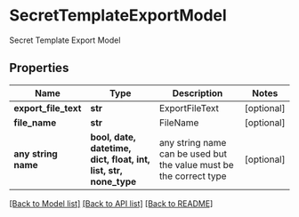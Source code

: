 # SecretTemplateExportModel

Secret Template Export Model

## Properties
Name | Type | Description | Notes
------------ | ------------- | ------------- | -------------
**export_file_text** | **str** | ExportFileText | [optional] 
**file_name** | **str** | FileName | [optional] 
**any string name** | **bool, date, datetime, dict, float, int, list, str, none_type** | any string name can be used but the value must be the correct type | [optional]

[[Back to Model list]](../README.md#documentation-for-models) [[Back to API list]](../README.md#documentation-for-api-endpoints) [[Back to README]](../README.md)


